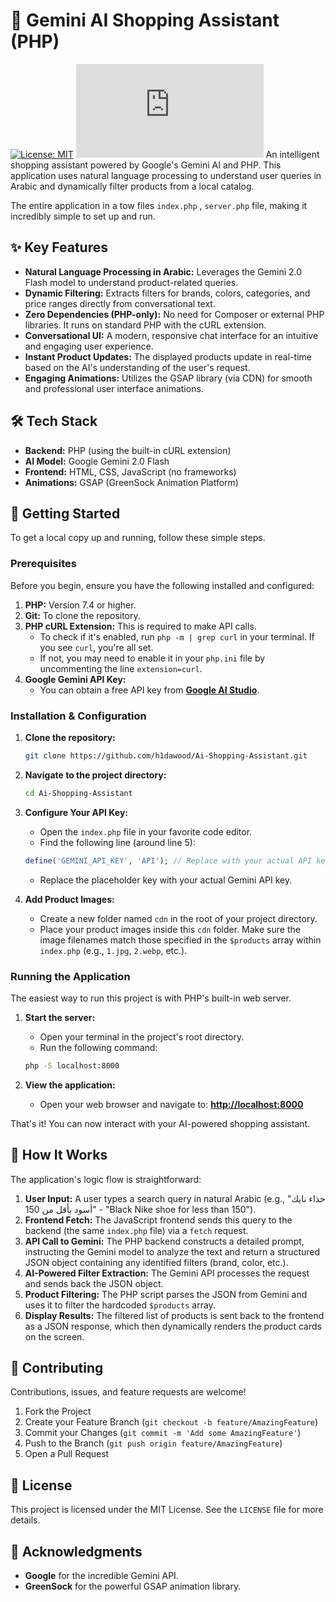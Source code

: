# 🧠 Gemini AI Shopping Assistant (PHP)

[![License: MIT](https://img.shields.io/badge/License-MIT-blue.svg)](https://opensource.org/licenses/MIT)
![Project Views](https://h1dawood.com/github/view_counter.php?project=Ai-Shopping-Assistant&label=views&color=blue&labelColor=555&logo=eye)
An intelligent shopping assistant powered by Google's Gemini AI and PHP. This application uses natural language processing to understand user queries in Arabic and dynamically filter products from a local catalog.

The entire application in a tow files  `index.php` , `server.php` file, making it incredibly simple to set up and run.

## ✨ Key Features

*   **Natural Language Processing in Arabic:** Leverages the Gemini 2.0 Flash model to understand product-related queries.
*   **Dynamic Filtering:** Extracts filters for brands, colors, categories, and price ranges directly from conversational text.
*   **Zero Dependencies (PHP-only):** No need for Composer or external PHP libraries. It runs on standard PHP with the cURL extension.
*   **Conversational UI:** A modern, responsive chat interface for an intuitive and engaging user experience.
*   **Instant Product Updates:** The displayed products update in real-time based on the AI's understanding of the user's request.
*   **Engaging Animations:** Utilizes the GSAP library (via CDN) for smooth and professional user interface animations.

## 🛠️ Tech Stack

*   **Backend:** PHP (using the built-in cURL extension)
*   **AI Model:** Google Gemini 2.0 Flash
*   **Frontend:** HTML, CSS, JavaScript (no frameworks)
*   **Animations:** GSAP (GreenSock Animation Platform)

## 🚀 Getting Started

To get a local copy up and running, follow these simple steps.

### Prerequisites

Before you begin, ensure you have the following installed and configured:

1.  **PHP:** Version 7.4 or higher.
2.  **Git:** To clone the repository.
3.  **PHP cURL Extension:** This is required to make API calls.
    *   To check if it's enabled, run `php -m | grep curl` in your terminal. If you see `curl`, you're all set.
    *   If not, you may need to enable it in your `php.ini` file by uncommenting the line `extension=curl`.
4.  **Google Gemini API Key:**
    *   You can obtain a free API key from **[Google AI Studio](https://ai.google.dev/)**.

### Installation & Configuration

1.  **Clone the repository:**
    ```sh
    git clone https://github.com/h1dawood/Ai-Shopping-Assistant.git
    ```

2.  **Navigate to the project directory:**
    ```sh
    cd Ai-Shopping-Assistant
    ```

3.  **Configure Your API Key:**
    *   Open the `index.php` file in your favorite code editor.
    *   Find the following line (around line 5):
      ```php
      define('GEMINI_API_KEY', 'API'); // Replace with your actual API key
      ```
    *   Replace the placeholder key with your actual Gemini API key.

4.  **Add Product Images:**
    *   Create a new folder named `cdn` in the root of your project directory.
    *   Place your product images inside this `cdn` folder. Make sure the image filenames match those specified in the `$products` array within `index.php` (e.g., `1.jpg`, `2.webp`, etc.).

### Running the Application

The easiest way to run this project is with PHP's built-in web server.

1.  **Start the server:**
    *   Open your terminal in the project's root directory.
    *   Run the following command:
      ```sh
      php -S localhost:8000
      ```

2.  **View the application:**
    *   Open your web browser and navigate to:
      **[http://localhost:8000](http://localhost:8000)**

That's it! You can now interact with your AI-powered shopping assistant.

## 🤖 How It Works

The application's logic flow is straightforward:

1.  **User Input:** A user types a search query in natural Arabic (e.g., "حذاء نايك أسود بأقل من 150" - "Black Nike shoe for less than 150").
2.  **Frontend Fetch:** The JavaScript frontend sends this query to the backend (the same `index.php` file) via a `fetch` request.
3.  **API Call to Gemini:** The PHP backend constructs a detailed prompt, instructing the Gemini model to analyze the text and return a structured JSON object containing any identified filters (brand, color, etc.).
4.  **AI-Powered Filter Extraction:** The Gemini API processes the request and sends back the JSON object.
5.  **Product Filtering:** The PHP script parses the JSON from Gemini and uses it to filter the hardcoded `$products` array.
6.  **Display Results:** The filtered list of products is sent back to the frontend as a JSON response, which then dynamically renders the product cards on the screen.

## 🤝 Contributing

Contributions, issues, and feature requests are welcome!

1.  Fork the Project
2.  Create your Feature Branch (`git checkout -b feature/AmazingFeature`)
3.  Commit your Changes (`git commit -m 'Add some AmazingFeature'`)
4.  Push to the Branch (`git push origin feature/AmazingFeature`)
5.  Open a Pull Request

## 📜 License

This project is licensed under the MIT License. See the `LICENSE` file for more details.

## 🙏 Acknowledgments

*   **Google** for the incredible Gemini API.
*   **GreenSock** for the powerful GSAP animation library.
